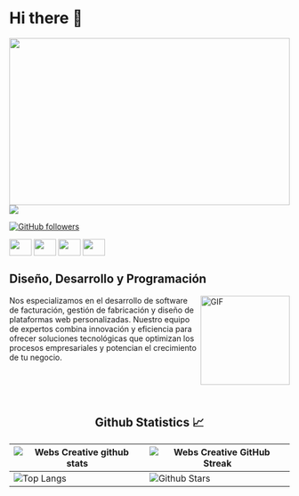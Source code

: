 # Hi there 👋
<img src= "https://webscreative.es/wp-content/uploads/2024/05/LOGO-2-WEBSCREATIVE2.png.webp" width= "100%" height= "300">
<img src="https://profile-counter.glitch.me/Webs-Creative/count.svg">


[![GitHub followers](https://img.shields.io/github/followers/Webs-Creative.svg?style=social&label=Followers)](https://github.com/Webs-Creative?tab=followers)
<p align="left">
<a href="http://x.com/WesbsC8500" target="blank"><img align="center" src="https://cdn.jsdelivr.net/npm/simple-icons@3.0.1/icons/twitter.svg" alt="" height="30" width="40" /></a>
<a href="http://www.youtube.com/channel/UC3ahlIk5lT3gvUDAqnKIRuw" target="blank"><img align="center" src="https://cdn.jsdelivr.net/npm/simple-icons@3.0.1/icons/youtube.svg" alt="" height="30" width="40" /></a>
<a href="https://www.instagram.com/webscreative.es/" target="blank"><img align="center" src="https://cdn.jsdelivr.net/npm/simple-icons@3.0.1/icons/instagram.svg" alt="" height="30" width="40" /></a>
 <a href="http://www.tiktok.com/@webscreative?lang=es" target="blank"><img align="center" src="https://cdn.jsdelivr.net/npm/simple-icons@3.0.1/icons/tiktok.svg" alt="" height="30" width="40" /></a>
</p>

## Diseño, Desarrollo y Programación 
<img align="right" alt="GIF" height="160px" src="https://media.giphy.com/media/du3J3cXyzhj75IOgvA/giphy.gif" />
<p>Nos especializamos en el desarrollo de software de facturación, gestión de fabricación y diseño de plataformas web personalizadas. Nuestro equipo de expertos combina innovación y eficiencia para ofrecer soluciones tecnológicas que optimizan los procesos empresariales y potencian el crecimiento de tu negocio.</p>
<br/>
<br/>
<br/>
  <h2 align="center"> Github Statistics 📈 </h2>

| ![Webs Creative github stats](https://github-readme-stats.vercel.app/api?username=Webs-Creative&show_icons=true&theme=tokyonight) | ![Webs Creative GitHub Streak](https://github-readme-streak-stats.herokuapp.com/?user=Webs-Creative&theme=tokyonight) |
| --- | --- |
| ![Top Langs](https://github-readme-stats.vercel.app/api/top-langs/?username=Webs-Creative&theme=tokyonight) | ![Github Stars](https://github-readme-stats.vercel.app/api?username=Webs-Creative&show_icons=true&locale=en&count_private=true&hide_rank=true&custom_title=My%20GitHub%20Stats&disable_animations=true&theme=tokyonight) |
<!--      <div align="center"> 
     <a href="">
      <img align="center" src="https://github-readme-stats-sigma-five.vercel.app/api?username=Webs-Creative&show_icons=true&include_all_commits=true&count_private=true&theme=react&line_height=40" />
    </a>
    <a href="">
      <img align="center" src="https://github-readme-stats.vercel.app/api/top-langs/?username=Webs-Creative&theme=react&line_height=40&hide=css"/>
    </a>
     </div> -->


